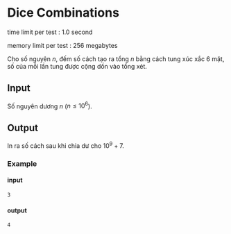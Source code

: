 # Dice Combinations
time limit per test : 1.0 second

memory limit per test : 256 megabytes

Cho số nguyên $n$, đếm số cách tạo ra tổng $n$ bằng cách tung xúc xắc $6$ mặt, số của mỗi lần tung được cộng dồn vào tổng xét.

## Input
Số nguyên dương $n$ ($n \leq 10^6$).

## Output
In ra số cách sau khi chia dư cho $10^9 + 7$.

### Example
#### input
```
3
```

#### output
```
4
```

